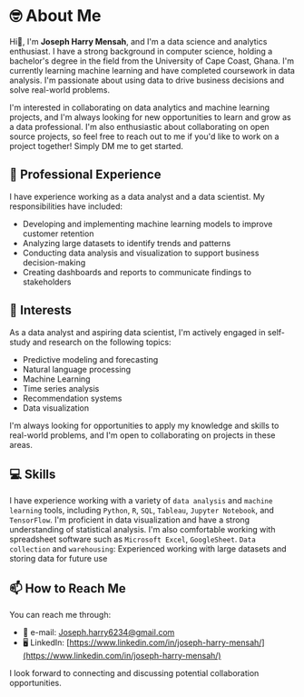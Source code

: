 # 🤓 About Me

Hi👋, I'm **Joseph Harry Mensah**, and I'm a data science and analytics enthusiast. I have a strong background in computer science, holding a bachelor's degree in the field from the University of Cape Coast, Ghana. I'm currently learning machine learning and have completed coursework in data analysis. I'm passionate about using data to drive business decisions and solve real-world problems.

I'm interested in collaborating on data analytics and machine learning projects, and I'm always looking for new opportunities to learn and grow as a data professional. I'm also enthusiastic about collaborating on open source projects, so feel free to reach out to me if you'd like to work on a project together! Simply DM me to get started.

## 💼 Professional Experience

I have experience working as a data analyst and a data scientist. My responsibilities have included:

- Developing and implementing machine learning models to improve customer retention
- Analyzing large datasets to identify trends and patterns
- Conducting data analysis and visualization to support business decision-making
- Creating dashboards and reports to communicate findings to stakeholders

## 🧐 Interests

As a data analyst and aspiring data scientist, I'm actively engaged in self-study and research on the following topics:

- Predictive modeling and forecasting
- Natural language processing
- Machine Learning
- Time series analysis
- Recommendation systems
- Data visualization

I'm always looking for opportunities to apply my knowledge and skills to real-world problems, and I'm open to collaborating on projects in these areas.

## 💻 Skills

I have experience working with a variety of `data analysis` and `machine learning` tools, including `Python`, `R`, `SQL`, `Tableau`, `Jupyter Notebook`, and `TensorFlow`. I'm proficient in data visualization and have a strong understanding of statistical analysis. I'm also comfortable working with spreadsheet software such as `Microsoft Excel`, `GoogleSheet`. `Data collection` and `warehousing`: Experienced working with large datasets and storing data for future use

## 📫 How to Reach Me

You can reach me through:

- 📧 e-mail: Joseph.harry6234@gmail.com
- 🖥 LinkedIn: [https://www.linkedin.com/in/joseph-harry-mensah/](https://www.linkedin.com/in/joseph-harry-mensah/)

I look forward to connecting and discussing potential collaboration opportunities.
